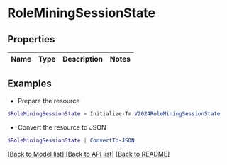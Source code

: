 # RoleMiningSessionState
## Properties

Name | Type | Description | Notes
------------ | ------------- | ------------- | -------------

## Examples

- Prepare the resource
```powershell
$RoleMiningSessionState = Initialize-Tm.V2024RoleMiningSessionState 
```

- Convert the resource to JSON
```powershell
$RoleMiningSessionState | ConvertTo-JSON
```

[[Back to Model list]](../README.md#documentation-for-models) [[Back to API list]](../README.md#documentation-for-api-endpoints) [[Back to README]](../README.md)

